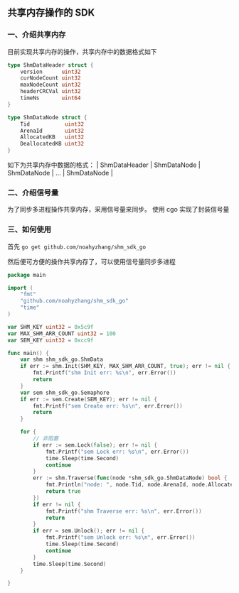## 共享内存操作的 SDK

### 一、介绍共享内存

目前实现共享内存的操作，共享内存中的数据格式如下

```go
type ShmDataHeader struct {
	version      uint32
	curNodeCount uint32
	maxNodeCount uint32
	headerCRCVal uint32
	timeNs       uint64
}

type ShmDataNode struct {
    Tid           uint32
    ArenaId       uint32
    AllocatedKB   uint32
    DeallocatedKB uint32
}
```

如下为共享内存中数据的格式：
| ShmDataHeader | ShmDataNode | ShmDataNode | ... | ShmDataNode |

### 二、介绍信号量

为了同步多进程操作共享内存，采用信号量来同步。
使用 cgo 实现了封装信号量

### 三、如何使用

首先 `go get github.com/noahyzhang/shm_sdk_go` 

然后便可方便的操作共享内存了，可以使用信号量同步多进程

```go
package main

import (
	"fmt"
	"github.com/noahyzhang/shm_sdk_go"
	"time"
)

var SHM_KEY uint32 = 0x5c9f
var MAX_SHM_ARR_COUNT uint32 = 100
var SEM_KEY uint32 = 0xcc9f

func main() {
	var shm shm_sdk_go.ShmData
	if err := shm.Init(SHM_KEY, MAX_SHM_ARR_COUNT, true); err != nil {
		fmt.Printf("shm Init err: %s\n", err.Error())
		return
	}
	var sem shm_sdk_go.Semaphore
	if err := sem.Create(SEM_KEY); err != nil {
		fmt.Printf("sem Create err: %s\n", err.Error())
		return
	}

	for {
		// 非阻塞
		if err := sem.Lock(false); err != nil {
			fmt.Printf("sem Lock err: %s\n", err.Error())
			time.Sleep(time.Second)
			continue
		}
		err := shm.Traverse(func(node *shm_sdk_go.ShmDataNode) bool {
			fmt.Println("node: ", node.Tid, node.ArenaId, node.AllocatedKB, node.DeallocatedKB)
			return true
		})
		if err != nil {
			fmt.Printf("shm Traverse err: %s\n", err.Error())
			return
		}
		if err = sem.Unlock(); err != nil {
			fmt.Printf("sem Unlock err: %s\n", err.Error())
			time.Sleep(time.Second)
			continue
		}
		time.Sleep(time.Second)
	}

}
```